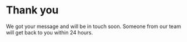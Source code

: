 

# Thank you
We got your message and will be in touch soon. Someone from our team will get back to you within 24 hours.

